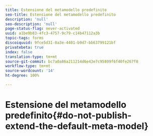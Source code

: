 ```yaml
---
title: Estensione del metamodello predefinito
seo-title: Estensione del metamodello predefinito
description: 'null'
seo-description: 'null'
page-status-flag: never-activated
uuid: a1be9b83-4fc3-4757-9c79-c14b47112a3b
topic-tags: forms
discoiquuid: 9fce5d31-0a3e-4401-b9d7-bb63799121bf
privatebeta: true
index: false
translation-type: tm+mt
source-git-commit: bc7a0a86a211214d6e43e7c95809f6f40fe267f8
workflow-type: tm+mt
source-wordcount: '14'
ht-degree: 100%

---
```



# Estensione del metamodello predefinito{#do-not-publish-extend-the-default-meta-model}

<!--
[DO NOT PUBLISH] 
-->